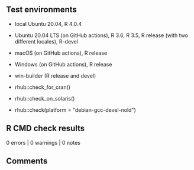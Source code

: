 ## Test environments

* local Ubuntu 20.04, R 4.0.4

* Ubuntu 20.04 LTS (on GitHub actions), R 3.6, R 3.5,
  R release (with two different locales), R-devel
* macOS (on GitHub actions), R release
* Windows (on GitHub actions), R release

* win-builder (R release and devel)

* rhub::check_for_cran()
* rhub::check_on_solaris()
* rhub::check(platform = "debian-gcc-devel-nold")

## R CMD check results

0 errors | 0 warnings | 0 notes

## Comments

